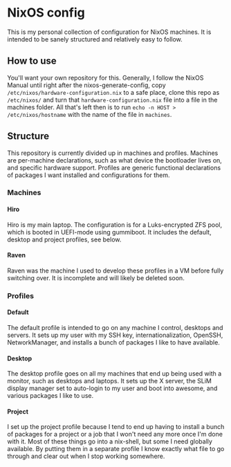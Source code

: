 # NixOS config
This is my personal collection of configuration for NixOS machines. It is
intended to be sanely structured and relatively easy to follow.

## How to use
You'll want your own repository for this. Generally, I follow the NixOS Manual
until right after the nixos-generate-config, copy
`/etc/nixos/hardware-configuration.nix` to a safe place, clone this repo as
`/etc/nixos/` and turn that `hardware-configuration.nix` file into a file in
the machines folder. All that's left then is to run
`echo -n HOST > /etc/nixos/hostname` with the name of the file in `machines`.

## Structure
This repository is currently divided up in machines and profiles. Machines are
per-machine declarations, such as what device the bootloader lives on, and
specific hardware support. Profiles are generic functional declarations of
packages I want installed and configurations for them.

### Machines
#### Hiro
Hiro is my main laptop. The configuration is for a Luks-encrypted ZFS pool,
which is booted in UEFI-mode using gummiboot. It includes the default, desktop
and project profiles, see below.

#### Raven
Raven was the machine I used to develop these profiles in a VM before fully
switching over. It is incomplete and will likely be deleted soon.

### Profiles
#### Default
The default profile is intended to go on any machine I control, desktops and
servers. It sets up my user with my SSH key, internationalization, OpenSSH,
NetworkManager, and installs a bunch of packages I like to have available.

#### Desktop
The desktop profile goes on all my machines that end up being used with a
monitor, such as desktops and laptops. It sets up the X server, the SLiM
display manager set to auto-login to my user and boot into awesome, and
various packages I like to use.

#### Project
I set up the project profile because I tend to end up having to install a
bunch of packages for a project or a job that I won't need any more once I'm
done with it. Most of these things go into a nix-shell, but some I need
globally available. By putting them in a separate profile I know exactly what
file to go through and clear out when I stop working somewhere.
